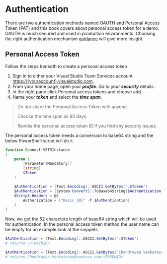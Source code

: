 # Authentication

There are two authentication methods named OAUTH and Personal Access Token \(PAT\) and this book covers about personal access token for a demo. OAUTH is much secured and used in production environments. Choosing the right authentication mechanism [guidance](https://www.visualstudio.com/en-us/docs/integrate/get-started/authentication/authentication_guidance) will give more insight.

## Personal Access Token

Follow the steps beneath to create a personal access token

1. Sign in to either your Visual Studio Team Services account [https://{youraccount}.visualstudio.com](https://{youraccount}.visualstudio.com).
2. From your home page, open your _**profile**_. Go to your _**security**_ details.
3. In the right pane click Personal access tokens and choose add. 
4. Name your _**token**_ and select the _**time span.**_

> Do not share the Personal Access Token with anyone.
>
> Choose the time span as 90 days.
>
> Revoke the personal access token ID if you find any security issues.

The personal access token needs a conversion to base64 string and the below PowerShell script will do it.

```powershell
function Connect-VSTSInstance
{
    param (
        [Parameter(Mandatory)]
        [string]
        $Token 
    )

    $Authentication = [Text.Encoding]::ASCII.GetBytes(":$Token")
    $Authentication = [System.Convert]::ToBase64String($Authentication)
    $Script:Headers = @{
        Authorization = ("Basic {0}" -f $Authentication)
    }  
}
```

Now, we get the 52 characters length of base64 string which will be used for authentication. In the personal access token method the user name can be empty for an example look at the snippets 

```powershell
$Authentication = [Text.Encoding]::ASCII.GetBytes(":$Token")
# returns :<TOKENID>

$Authentication = [Text.Encoding]::ASCII.GetBytes("Chendrayan.Venkatesan@contoso.com:$Token")
# returns Chendrayan.Venkatesan@contoso.com:<TOKENID>
```



